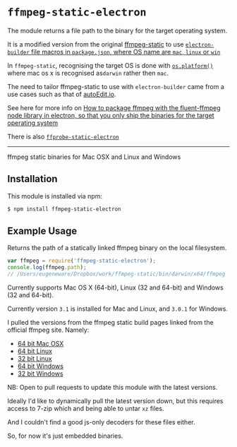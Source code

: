 # `ffmpeg-static-electron`

The module returns a file path to the binary for the target operating system. 

It is a modified version from the original [ffmpeg-static](https://github.com/pietrop/ffmpeg-static) to use [`electron-builder` file macros  in `package.json`, where OS name are `mac`, `linux` or `win`](https://www.electron.build/file-patterns/#file-macros)

In `ffmpeg-static`, recognising the target OS is done with [`os.platform()`](https://nodejs.org/api/os.html#os_os_platform) where mac os x is  recognised as`darwin` rather then `mac`.

The need to tailor ffmpeg-static to use with `electron-builder` came from a use cases such as that of [autoEdit.io](http://autoEdit.io). 

<!-- I've also added `browser`, as a platform option, for use case when module is use client side, eg bundled using browserify.-->

See here for more info on [How to package ffmpeg with the fluent-ffmpeg node library in electron, so that you only ship the binaries for the target operating system](https://pietropassarelli.com/ffmpeg-electron.html)

There is also [`ffprobe-static-electron`](https://github.com/pietrop/ffprobe-static-electron)

---

ffmpeg static binaries for Mac OSX and Linux and Windows

## Installation

This module is installed via npm:

``` bash
$ npm install ffmpeg-static-electron
```

## Example Usage

Returns the path of a statically linked ffmpeg binary on the local filesystem.

``` js
var ffmpeg = require('ffmpeg-static-electron');
console.log(ffmpeg.path);
// /Users/eugeneware/Dropbox/work/ffmpeg-static/bin/darwin/x64/ffmpeg
```

Currently supports Mac OS X (64-bit), Linux (32 and 64-bit) and Windows
(32 and 64-bit).

Currently version `3.1` is installed for Mac and Linux, and `3.0.1` for
Windows.

I pulled the versions from the ffmpeg static build pages linked from the
official ffmpeg site. Namely:

* [64 bit Mac OSX](https://evermeet.cx/ffmpeg/)
* [64 bit Linux](http://johnvansickle.com/ffmpeg/)
* [32 bit Linux](http://johnvansickle.com/ffmpeg/)
* [64 bit Windows](http://ffmpeg.zeranoe.com/builds/win64/static/)
* [32 bit Windows](http://ffmpeg.zeranoe.com/builds/win32/static/)

NB: Open to pull requests to update this module with the latest versions.

Ideally I'd like to dynamically pull the latest version down, but this requires
access to 7-zip which and being able to untar `xz` files.

And I couldn't find a good js-only decoders for these files either.

So, for now it's just embedded binaries.
